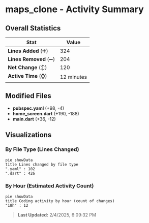 # maps_clone - Activity Summary 

## Overall Statistics

| Stat                   | Value                                                             |
| ---------------------- | ----------------------------------------------------------------- |
| **Lines Added** (➕)   | 324                                          |
| **Lines Removed** (➖) | 204                                        |
| **Net Change** (↕)    | 120                |
| **Active Time** (⌚)   | 12 minutes |


## Modified Files
- **pubspec.yaml** (+98, -4)
- **home_screen.dart** (+190, -188)
- **main.dart** (+36, -12)

## Visualizations

### By File Type (Lines Changed)

```mermaid
pie showData
title Lines changed by file type
".yaml" : 102
".dart" : 426
```

### By Hour (Estimated Activity Count)

```mermaid
pie showData
title Coding activity by hour (count of changes)
"18h" : 12
```


> **Last Updated:** 2/4/2025, 6:09:32 PM